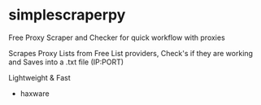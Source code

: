 # simplescraperpy
Free Proxy Scraper and Checker for quick workflow with proxies

Scrapes Proxy Lists from Free List providers,
Check's if they are working and 
Saves into a .txt file (IP:PORT)

Lightweight & Fast 
- haxware
